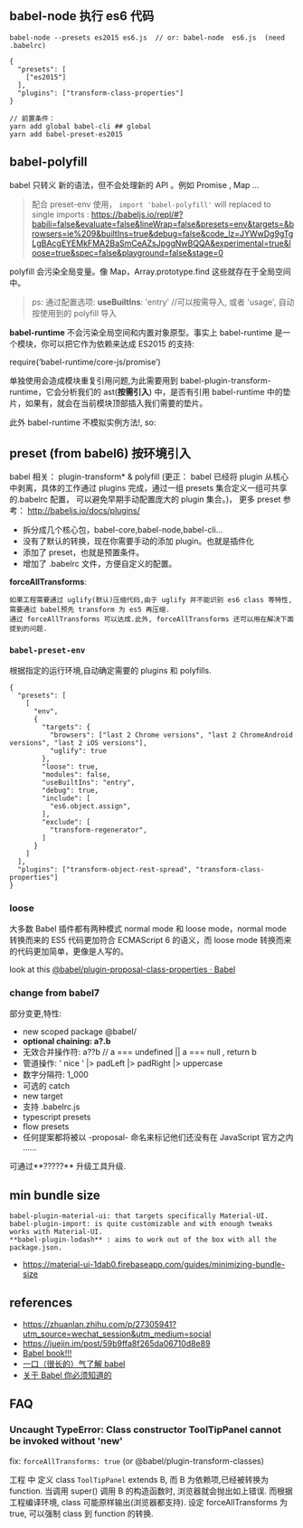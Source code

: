 


## babel-node  执行 es6 代码

```
babel-node --presets es2015 es6.js  // or: babel-node  es6.js  (need  .babelrc)

{
  "presets": [
	["es2015"]
  ],
  "plugins": ["transform-class-properties"]
}

// 前置条件：
yarn add global babel-cli ## global
yarn add babel-preset-es2015

```


## babel-polyfill


babel 只转义 新的语法，但不会处理新的 API 。例如 Promise , Map ...

> 配合 preset-env 使用， `import 'babel-polyfill'` will  replaced to single imports :
https://babeljs.io/repl/#?babili=false&evaluate=false&lineWrap=false&presets=env&targets=&browsers=ie%209&builtIns=true&debug=false&code_lz=JYWwDg9gTgLgBAcgEYEMkFMA2BaSmCeAZsJpggNwBQQA&experimental=true&loose=true&spec=false&playground=false&stage=0

polyfill 会污染全局变量。像 Map，Array.prototype.find 这些就存在于全局空间中。

> ps: 通过配置选项: **useBuiltIns**: 'entry' //可以按需导入, 或者 'usage', 自动按使用到的 polyfill 导入

**babel-runtime** 不会污染全局空间和内置对象原型。事实上 babel-runtime 是一个模块，你可以把它作为依赖来达成 ES2015 的支持:

require(‘babel-runtime/core-js/promise’)

单独使用会造成模块重复引用问题,为此需要用到  babel-plugin-transform-runtime，它会分析我们的 ast(**按需引入**) 中，是否有引用 babel-runtime 中的垫片，如果有，就会在当前模块顶部插入我们需要的垫片。

此外 babel-runtime 不模拟实例方法!, so:

## preset (from babel6) **按环境引入**

babel 相关： plugin-transform*  & polyfill
(更正： babel 已经将 plugin 从核心中剥离，具体的工作通过 plugins 完成，通过一组 presets 集合定义一组可共享的.babelrc 配置， 可以避免早期手动配置庞大的 plugin 集合。)， 更多 preset 参考： http://babeljs.io/docs/plugins/

* 拆分成几个核心包，babel-core,babel-node,babel-cli...
* 没有了默认的转换，现在你需要手动的添加 plugin。也就是插件化
* 添加了 preset，也就是预置条件。
* 增加了 .babelrc 文件，方便自定义的配置。


**forceAllTransforms**:

    如果工程需要通过 uglify(默认)压缩代码,由于 uglify 并不能识别 es6 class 等特性, 需要通过 babel预先 transform 为 es5 再压缩.
    通过 forceAllTransforms 可以达成.此外, forceAllTransforms 还可以用在解决下面提到的问题.

### `babel-preset-env`

根据指定的运行环境,自动确定需要的 plugins 和 polyfills.

```
{
  "presets": [
    [
      "env",
      {
        "targets": {
          "browsers": ["last 2 Chrome versions", "last 2 ChromeAndroid versions", "last 2 iOS versions"],
          "uglify": true
        },
        "loose": true,
        "modules": false,
        "useBuiltIns": "entry",
        "debug": true,
        "include": [
          "es6.object.assign",
        ],
        "exclude": [
          "transform-regenerator",
        ]
      }
    ]
  ],
  "plugins": ["transform-object-rest-spread", "transform-class-properties"]
}
```


### loose

大多数 Babel 插件都有两种模式 normal mode 和 loose mode，normal mode 转换而来的 ES5 代码更加符合 ECMAScript 6 的语义，而 loose mode 转换而来的代码更加简单，更像是人写的。

look at this [@babel/plugin-proposal-class-properties · Babel](https://babeljs.io/docs/en/babel-plugin-proposal-class-properties)



### change from  babel7

部分变更,特性:

- new scoped package @babel/
- **optional chaining: a?.b**
- 无效合并操作符: a??b // a === undefined || a === null , return b
- 管道操作: ' nice ' |> padLeft |> padRight |> uppercase
- 数字分隔符:  1_000
- 可选的 catch
- new target
- 支持 .babelrc.js
- typescript presets
- flow presets
- 任何提案都将被以 -proposal- 命名来标记他们还没有在 JavaScript 官方之内
......

可通过**?????** 升级工具升级.









## min bundle size

```
babel-plugin-material-ui: that targets specifically Material-UI.
babel-plugin-import: is quite customizable and with enough tweaks works with Material-UI.
**babel-plugin-lodash** : aims to work out of the box with all the package.json.
```

- https://material-ui-1dab0.firebaseapp.com/guides/minimizing-bundle-size

## references

- https://zhuanlan.zhihu.com/p/27305941?utm_source=wechat_session&utm_medium=social
- https://juejin.im/post/59b9ffa8f265da06710d8e89
- [Babel book!!!](https://github.com/jamiebuilds/babel-handbook/blob/master/translations/zh-Hans/README.md)
- [一口（很长的）气了解 babel](https://zhuanlan.zhihu.com/p/43249121)
- [关于 Babel 你必须知道的](https://mp.weixin.qq.com/s/1OyBkl5NnFO1q86L7GjQwg)

## FAQ

### Uncaught TypeError: Class constructor ToolTipPanel cannot be invoked without 'new'

fix: `forceAllTransforms: true`  (or @babel/plugin-transform-classes)

工程 中 定义  class `ToolTipPanel` extends B, 而 B 为依赖项,已经被转换为 function. 当调用 super() 调用 B 的构造函数时, 浏览器就会抛出如上错误.
而根据工程编译环境, class 可能原样输出(浏览器都支持). 设定 forceAllTransforms 为 true, 可以强制 class 到 function 的转换.